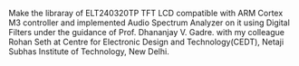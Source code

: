 Make the libraray of ELT240320TP TFT LCD compatible with ARM Cortex M3 controller and implemented Audio Spectrum Analyzer on it using Digital Filters under the guidance of Prof. Dhananjay V. Gadre. with my colleague Rohan Seth at Centre for Electronic Design and Technology(CEDT), Netaji Subhas Institute of Technology, New Delhi.